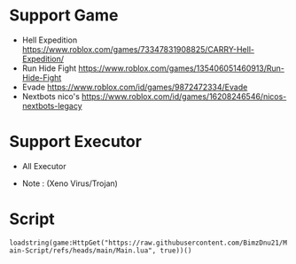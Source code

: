 # Support Game

- Hell Expedition https://www.roblox.com/games/73347831908825/CARRY-Hell-Expedition/
- Run Hide Fight https://www.roblox.com/games/135406051460913/Run-Hide-Fight
- Evade https://www.roblox.com/id/games/9872472334/Evade
- Nextbots nico's https://www.roblox.com/id/games/16208246546/nicos-nextbots-legacy


# Support Executor
- All Executor 

- Note : (Xeno Virus/Trojan)

# Script

```loadstring(game:HttpGet("https://raw.githubusercontent.com/BimzDnu21/Main-Script/refs/heads/main/Main.lua", true))()```
